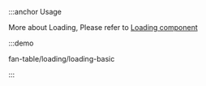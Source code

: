 :::anchor Usage

More about Loading, Please refer to [Loading component](#/en/doc/base/loading)

:::demo

fan-table/loading/loading-basic

:::
